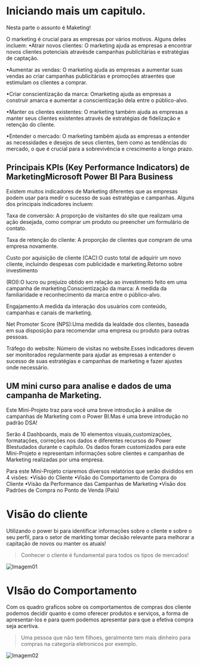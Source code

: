 # Iniciando mais um capitulo.

Nesta parte o assunto é Maketing!


O marketing é crucial para as empresas por vários motivos. Alguns deles incluem:
•Atrair  novos  clientes:  O  marketing  ajuda  as  empresas  a  encontrar  novos  clientes potenciais atravésde campanhas publicitárias e estratégias de captação.

•Aumentar as vendas: O marketing ajuda as empresas a aumentar suas vendas ao criar campanhas publicitárias e promoções atraentes que estimulam os clientes a comprar.

•Criar conscientização da marca: Omarketing ajuda as empresas a construir amarca e aumentar a conscientização dela entre o público-alvo.

•Manter os clientes existentes: O marketing também ajuda as empresas a manter seus clientes existentes através de estratégias de fidelização e retenção do cliente.

•Entender  o  mercado:  O  marketing  também  ajuda  as  empresas  a  entender  as necessidades e desejos de seus clientes, bem como as tendências do mercado, o que é crucial para a sobrevivência e crescimento a longo prazo.


## Principais KPIs (Key Performance Indicators) de MarketingMicrosoft Power BI Para Business 

Existem muitos indicadores de Marketing diferentes que as empresas podem usar para medir o sucesso de suas estratégias e campanhas. Alguns dos principais indicadores incluem:

Taxa de conversão: A proporção de visitantes do site que realizam uma ação desejada, como comprar um produto ou preencher um formulário de contato.

Taxa  de  retenção  do  cliente: A proporção de clientes que compram de uma empresa novamente.

Custo por aquisição de cliente (CAC):O custo total de adquirir um novo cliente, incluindo despesas com publicidade e marketing.Retorno sobre investimento 

(ROI):O lucro ou prejuízo obtido em relação ao investimento feito em uma campanha de marketing.Conscientização da marca: A medida da familiaridade e reconhecimento da marca entre o público-alvo.

Engajamento:A medida da interação dos usuários com conteúdo, campanhas e canais de marketing.

Net  Promoter  Score  (NPS):Uma  medida  da  lealdade  dos  clientes,  baseada  em  sua disposição para recomendar uma empresa ou produto para outras pessoas.

Tráfego do website: Número de visitas no website.Esses  indicadores  devem  ser  monitorados  regularmente  para  ajudar  as  empresas  a entender  o  sucesso  de  suas  estratégias  e  campanhas  de  marketing  e  fazer  ajustes  onde necessário.

## UM mini curso para analise e dados de uma campanha de Marketing.

Este  Mini-Projeto  traz  para  você  uma  breve  introdução à análise  de  campanhas  de Marketing com o Power BI.Mas é uma breve introdução no padrão DSA!

Serão  4  Dashboards,  mais  de  10  elementos  visuais,customizações,  formatações, correções nos dados e diferentes recursos do Power BIestudados durante o capítulo.
Os dados foram customizados para este Mini-Projeto e representam informações sobre clientes e campanhas de Marketing realizadas por uma empresa.

Para este Mini-Projeto criaremos diversos relatórios que serão divididos em 4 visões:
•Visão do Cliente
•Visão do Comportamento de Compra do Cliente
•Visão da Performance das Campanhas de Marketing
•Visão dos Padrões de Compra no Ponto de Venda (País)

# Visão do cliente 

Utilizando o power bi para identificar informações sobre o cliente e sobre o seu perfil, para o setor de markting tomar decisão relevante para melhorar a capitação de novos ou manter os atuais!

> Conhecer o cliente é fundamental para todos os tipos de mercados!

![Imagem01](/dados_marketing/fotos%20do%20miniprojeto/Visao_cliente.jpeg)


# VIsão do Comportamento 

Com os quadro graficos sobre os comportamentos de compras dos cliente podemos decidir quanto e como oferecer produtos e serviços, a forma de apresentar-los e para quem podemos apresentar para que a efetiva compra seja acertiva.

> Uma pessoa que não tem filhoes, geralmente tem mais dinheiro para compras na categoria eletronicos 
> por exemplo.

![Imagem02](/dados_marketing/fotos%20do%20miniprojeto/Visao_comportamenta.jpeg)